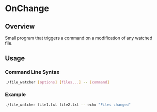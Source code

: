 # OnChange

## Overview

Small program that triggers a command on a modification of any watched file.

## Usage

### Command Line Syntax

```sh
./file_watcher [options] [files...] -- [command]
```

### Example
```sh
./file_watcher file1.txt file2.txt -- echo "Files changed"
```
